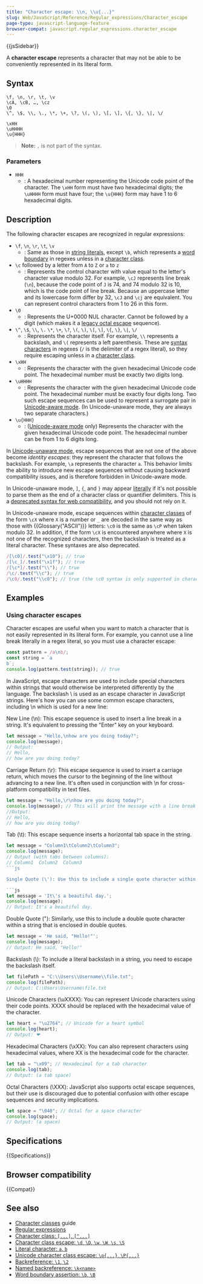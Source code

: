 ```yaml
---
title: "Character escape: \\n, \\u{...}"
slug: Web/JavaScript/Reference/Regular_expressions/Character_escape
page-type: javascript-language-feature
browser-compat: javascript.regular_expressions.character_escape
---
```


{{jsSidebar}}

A **character escape** represents a character that may not be able to be conveniently represented in its literal form.

## Syntax

```regex
\f, \n, \r, \t, \v
\cA, \cB, …, \cz
\0
\^, \$, \\, \., \*, \+, \?, \(, \), \[, \], \{, \}, \|, \/

\xHH
\uHHHH
\u{HHH}
```

> **Note:** `,` is not part of the syntax.

### Parameters

- `HHH`
  - : A hexadecimal number representing the Unicode code point of the character. The `\xHH` form must have two hexadecimal digits; the `\uHHHH` form must have four; the `\u{HHH}` form may have 1 to 6 hexadecimal digits.

## Description

The following character escapes are recognized in regular expressions:

- `\f`, `\n`, `\r`, `\t`, `\v`
  - : Same as those in [string literals](/en-US/docs/Web/JavaScript/Reference/Lexical_grammar#escape_sequences), except `\b`, which represents a [word boundary](/en-US/docs/Web/JavaScript/Reference/Regular_expressions/Word_boundary_assertion) in regexes unless in a [character class](/en-US/docs/Web/JavaScript/Reference/Regular_expressions/Character_class).
- `\c` followed by a letter from `A` to `Z` or `a` to `z`
  - : Represents the control character with value equal to the letter's character value modulo 32. For example, `\cJ` represents line break (`\n`), because the code point of `J` is 74, and 74 modulo 32 is 10, which is the code point of line break. Because an uppercase letter and its lowercase form differ by 32, `\cJ` and `\cj` are equivalent. You can represent control characters from 1 to 26 in this form.
- `\0`
  - : Represents the U+0000 NUL character. Cannot be followed by a digit (which makes it a [legacy octal escape](/en-US/docs/Web/JavaScript/Reference/Deprecated_and_obsolete_features#escape_sequences) sequence).
- `\^`, `\$`, `\\`, `\.` `\*`, `\+`, `\?`, `\(`, `\)`, `\[`, `\]`, `\{`, `\}`, `\|`, `\/`
  - : Represents the character itself. For example, `\\` represents a backslash, and `\(` represents a left parenthesis. These are [syntax characters](/en-US/docs/Web/JavaScript/Reference/Regular_expressions/Literal_character) in regexes (`/` is the delimiter of a regex literal), so they require escaping unless in a [character class](/en-US/docs/Web/JavaScript/Reference/Regular_expressions/Character_class).
- `\xHH`
  - : Represents the character with the given hexadecimal Unicode code point. The hexadecimal number must be exactly two digits long.
- `\uHHHH`
  - : Represents the character with the given hexadecimal Unicode code point. The hexadecimal number must be exactly four digits long. Two such escape sequences can be used to represent a surrogate pair in [Unicode-aware mode](/en-US/docs/Web/JavaScript/Reference/Global_Objects/RegExp/unicode#unicode-aware_mode). (In Unicode-unaware mode, they are always two separate characters.)
- `\u{HHH}`
  - : ([Unicode-aware mode](/en-US/docs/Web/JavaScript/Reference/Global_Objects/RegExp/unicode#unicode-aware_mode) only) Represents the character with the given hexadecimal Unicode code point. The hexadecimal number can be from 1 to 6 digits long.

In [Unicode-unaware mode](/en-US/docs/Web/JavaScript/Reference/Global_Objects/RegExp/unicode#unicode-aware_mode), escape sequences that are not one of the above become _identity escapes_: they represent the character that follows the backslash. For example, `\a` represents the character `a`. This behavior limits the ability to introduce new escape sequences without causing backward compatibility issues, and is therefore forbidden in Unicode-aware mode.

In Unicode-unaware mode, `]`, `{`, and `}` may appear [literally](/en-US/docs/Web/JavaScript/Reference/Regular_expressions/Literal_character) if it's not possible to parse them as the end of a character class or quantifier delimiters. This is a [deprecated syntax for web compatibility](/en-US/docs/Web/JavaScript/Reference/Deprecated_and_obsolete_features#regexp), and you should not rely on it.

In Unicode-unaware mode, escape sequences within [character classes](/en-US/docs/Web/JavaScript/Reference/Regular_expressions/Character_class) of the form `\cX` where `X` is a number or `_` are decoded in the same way as those with {{Glossary("ASCII")}} letters: `\c0` is the same as `\cP` when taken modulo 32. In addition, if the form `\cX` is encountered anywhere where `X` is not one of the recognized characters, then the backslash is treated as a literal character. These syntaxes are also deprecated.

```js
/[\c0]/.test("\x10"); // true
/[\c_]/.test("\x1f"); // true
/[\c*]/.test("\\"); // true
/\c/.test("\\c"); // true
/\c0/.test("\\c0"); // true (the \c0 syntax is only supported in character classes)
```

## Examples

### Using character escapes

Character escapes are useful when you want to match a character that is not easily represented in its literal form. For example, you cannot use a line break literally in a regex literal, so you must use a character escape:

```js
const pattern = /a\nb/;
const string = `a
b`;
console.log(pattern.test(string)); // true
```

In JavaScript, escape characters are used to include special characters within strings that would otherwise be interpreted differently by the language. The backslash \ is used as an escape character in JavaScript strings. Here's how you can use some common escape characters, including \n which is used for a new line:

New Line (\n): This escape sequence is used to insert a line break in a string. It's equivalent to pressing the "Enter" key on your keyboard.

```js
let message = "Hello,\nhow are you doing today?";
console.log(message);
// Output:
// Hello,
// how are you doing today?
```

Carriage Return (\r): This escape sequence is used to insert a carriage return, which moves the cursor to the beginning of the line without advancing to a new line. It's often used in conjunction with \n for cross-platform compatibility in text files.

```js
let message = "Hello,\r\nhow are you doing today?";
console.log(message); // This will print the message with a line break
//Output:
// Hello,
// how are you doing today?
```

Tab (\t): This escape sequence inserts a horizontal tab space in the string.

```js
let message = "Column1\tColumn2\tColumn3";
console.log(message);
// Output (with tabs between columns):
// Column1  Column2  Column3
```js

Single Quote (\'): Use this to include a single quote character within a string that is itself enclosed in single quotes.

```js
let message = 'It\'s a beautiful day.';
console.log(message);
// Output: It's a beautiful day.
````

Double Quote (\"): Similarly, use this to include a double quote character within a string that is enclosed in double quotes.

```js
let message = 'He said, "Hello!"';
console.log(message);
// Output: He said, "Hello!"
```

Backslash (\\): To include a literal backslash in a string, you need to escape the backslash itself.

```js
let filePath = "C:\\Users\\Username\\file.txt";
console.log(filePath);
// Output: C:\Users\Username\file.txt
```

Unicode Characters (\uXXXX): You can represent Unicode characters using their code points. XXXX should be replaced with the hexadecimal value of the character.

```js
let heart = "\u2764"; // Unicode for a heart symbol
console.log(heart);
// Output: ❤
```

Hexadecimal Characters (\xXX): You can also represent characters using hexadecimal values, where XX is the hexadecimal code for the character.

```js
let tab = "\x09"; // Hexadecimal for a tab character
console.log(tab);
// Output: (a tab space)
```

Octal Characters (\XXX): JavaScript also supports octal escape sequences, but their use is discouraged due to potential confusion with other escape sequences and security implications.

```js
let space = "\040"; // Octal for a space character
console.log(space);
// Output: (a space)
```

## Specifications

{{Specifications}}

## Browser compatibility

{{Compat}}

## See also

- [Character classes](/en-US/docs/Web/JavaScript/Guide/Regular_expressions/Character_classes) guide
- [Regular expressions](/en-US/docs/Web/JavaScript/Reference/Regular_expressions)
- [Character class: `[...]`, `[^...]`](/en-US/docs/Web/JavaScript/Reference/Regular_expressions/Character_class)
- [Character class escape: `\d`, `\D`, `\w`, `\W`, `\s`, `\S`](/en-US/docs/Web/JavaScript/Reference/Regular_expressions/Character_class_escape)
- [Literal character: `a`, `b`](/en-US/docs/Web/JavaScript/Reference/Regular_expressions/Literal_character)
- [Unicode character class escape: `\p{...}`, `\P{...}`](/en-US/docs/Web/JavaScript/Reference/Regular_expressions/Unicode_character_class_escape)
- [Backreference: `\1`, `\2`](/en-US/docs/Web/JavaScript/Reference/Regular_expressions/Backreference)
- [Named backreference: `\k<name>`](/en-US/docs/Web/JavaScript/Reference/Regular_expressions/Named_backreference)
- [Word boundary assertion: `\b`, `\B`](/en-US/docs/Web/JavaScript/Reference/Regular_expressions/Word_boundary_assertion)
